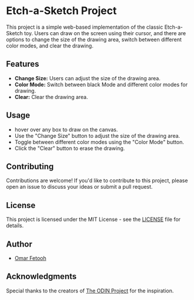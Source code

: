 
# Etch-a-Sketch Project

This project is a simple web-based implementation of the classic Etch-a-Sketch toy. Users can draw on the screen using their cursor, and there are options to change the size of the drawing area, switch between different color modes, and clear the drawing.

## Features
- **Change Size:** Users can adjust the size of the drawing area.
- **Color Mode:** Switch between black Mode and different color modes for drawing.
- **Clear:** Clear the drawing area.

## Usage
- hover over any box to draw on the canvas.
- Use the "Change Size" button to adjust the size of the drawing area.
- Toggle between different color modes using the "Color Mode" button.
- Click the "Clear" button to erase the drawing.

## Contributing
Contributions are welcome! If you'd like to contribute to this project, please open an issue to discuss your ideas or submit a pull request.

## License
This project is licensed under the MIT License - see the [LICENSE](MITLicense.md) file for details.

## Author
- [Omar Fetooh](https://github.com/Omar-Fetooh)

## Acknowledgments
Special thanks to the creators of <a href="https://www.theodinproject.com/">The ODIN Project</a> for the inspiration.
